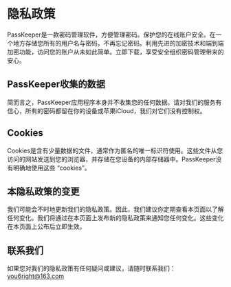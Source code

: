 
# 隐私政策

 PassKeeper是一款密码管理软件，方便管理密码。保护您的在线账户安全。在一个地方存储您所有的用户名与密码，不再忘记密码。利用先进的加密技术和端到端加密功能，访问您的账户从未如此简单。立即下载，享受安全组织密码管理带来的安心。

## PassKeeper收集的数据

 简而言之，PassKeeper应用程序本身并不收集您的任何数据。请对我们的服务有信心，所有的密码都留在你的设备或苹果iCloud，我们对它们没有控制权。

 ## Cookies

Cookies是含有少量数据的文件，通常作为匿名的唯一标识符使用。这些文件从您访问的网站发送到您的浏览器，并存储在您设备的内部存储器中。PassKeeper没有明确地使用这些 “cookies”。

## 本隐私政策的变更

我们可能会不时地更新我们的隐私政策。因此，我们建议你定期查看本页面以了解任何变化。我们将通过在本页面上发布新的隐私政策来通知您任何变化。这些变化在本页面上公布后立即生效。

## 联系我们

如果您对我们的隐私政策有任何疑问或建议，请随时联系我们：you6right@163.com

 

